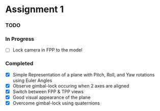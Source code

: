 # Assignment 1

### TODO

### In Progress
- [ ] Lock camera in FPP to the model

### Completed
- [x] Simple Representation of a plane with Pitch, Roll, and Yaw rotations using Euler Angles
- [x] Observe gimbal-lock occuring when 2 axes are aligned
- [x] Switch between FPP & TPP views
- [x] Good visual appearance of the plane
- [x] Overcome gimbal-lock using quaternions

